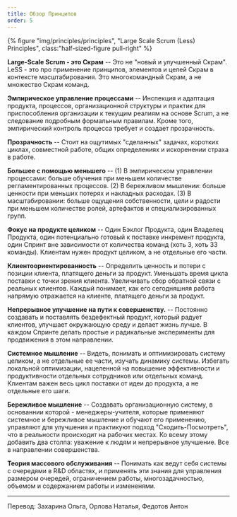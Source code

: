 ```yaml
---
title: Обзор Принципов
order: 5
---
```

<div>
  {% figure "img/principles/principles", "Large Scale Scrum (Less) Principles", class:"half-sized-figure pull-right" %}
</div>

**Large-Scale Scrum - это Скрам** -- Это не "новый и улучшенный Скрам". LeSS - это про применение принципов, элементов и целей Скрам в контексте масштабирования. Это многокомандный Скрам, а не множество Скрам команд.

**Эмпирическое управление процессами** -- Инспекция и адаптация продукта, процессов, организационной структуры и практик для приспособления организации к текущим реалиям на основе Scrum, а не следование подробным формальным правилам. Кроме того, эмпирический контроль процесса требует и создает прозрачность.

**Прозрачность** -- Стоит на ощутимых "сделанных" задачах, коротких циклах, совместной работе, общих определениях и искоренении страха в работе.

**Большее с помощью меньшего** -- (1) В эмпирическом управлении процессами: больше обучения при меньшем количестве регламентированных процессов. (2) В бережливом мышлении: больше ценности при меньших потерях и накладных расходах. (3) В масштабировании: больше ощущения собственности, цели и радости при меньшем количестве ролей, артефактов и специализированных групп.

**Фокус на продукте целиком** -- Один Бэклог Продукта, один Владелец Продукта, один потенциально готовый к поставке инкремент продукта, один Спринт вне зависимости от количества команд (хоть 3, хоть 33 команды). Клиентам нужен продукт целиком, а не отдельные его части.

**Клиентоориентированность** -- Определить ценность и потери с позиции клиента, платящего деньги за продукт. Уменьшать время цикла поставки с точки зрения клиента. Увеличивать сбор обратной связи с реальных клиентов. Каждый понимает, как его сегодняшняя работа напрямую отражается на клиенте, платящего деньги за продукт.

**Непрерывное улучшение на пути к совершенству.** -- Постоянно создавать и поставлять бездефектный продукт, который радует клиентов, улучшает окружающую среду и делает жизнь лучше. В каждом Спринте делать простые и радикальные эксперименты для продвижения в этом направлении.

**Системное мышление** -- Видеть, понимать и оптимизировать систему целиком, а не отдельные ее части, изучать динамику системы. Избегать локальной оптимизации, нацеленной на повышение эффективности и продуктивности отдельных сотрудников или отдельных команд. Клиентам важен весь цикл поставки от идеи до продукта, а не отдельные его шаги.

**Бережливое мышление** -- Создавать организационную систему, в основаннии которой - менеджеры-учителя, которые применяют системное и бережливое мышление и обучают его применению, управляют для улучшения и практикуют подход "Сходить-Посмотреть", что в реальности происходит на рабочих местах. Ко всему этому добавить два столпа: уважение к людям и непрерывное улучшение. Все в направлении совершенства.

**Теория массового обслуживания** -- Понимать как ведут себя системы с очередями в R&D областях, и применять эти знания для управления размером очередей, ограничением работы, многозадачностью, объемом и содержанием работы и измененями.

--------

Перевод: Захарина Ольга, Орлова Наталья, Федотов Антон
